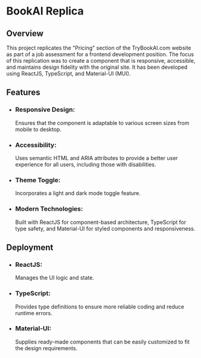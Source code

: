 
# BookAI Replica

## Overview
This project replicates the "Pricing" section of the TryBookAI.com website as part of a job assessment for a frontend development position. The focus of this replication was to create a component that is responsive, accessible, and maintains design fidelity with the original site. It has been developed using ReactJS, TypeScript, and Material-UI (MUI).

## Features

- ### Responsive Design:
    Ensures that the component is adaptable to   various screen  sizes from mobile to desktop. 
- ### Accessibility: 
    Uses semantic HTML and ARIA attributes to provide a better user experience for all users, including those with disabilities.
- ### Theme Toggle:
    Incorporates a light and dark mode toggle feature.
- ### Modern Technologies: 
    Built with ReactJS for component-based architecture, TypeScript for type safety, and Material-UI for styled components and responsiveness.


## Deployment

- ### ReactJS: 
    Manages the UI logic and state.
- ### TypeScript: 
    Provides type definitions to ensure more reliable coding and reduce runtime errors.
- ### Material-UI: 
    Supplies ready-made components that can be easily customized to fit the design requirements.

